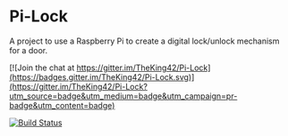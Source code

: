 # Pi-Lock
A project to use a Raspberry Pi to create a digital lock/unlock mechanism for a door.

[![Join the chat at https://gitter.im/TheKing42/Pi-Lock](https://badges.gitter.im/TheKing42/Pi-Lock.svg)](https://gitter.im/TheKing42/Pi-Lock?utm_source=badge&utm_medium=badge&utm_campaign=pr-badge&utm_content=badge)

[![Build Status](https://travis-ci.org/TheKing42/Pi-Lock.svg?branch=master)](https://travis-ci.org/TheKing42/Pi-Lock)
